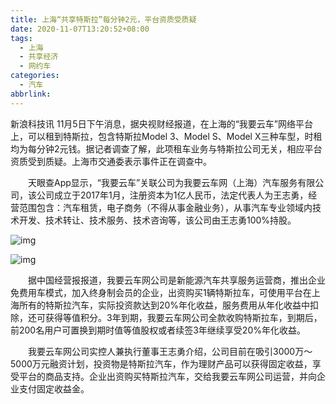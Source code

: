 ```yaml
---
title: 上海“共享特斯拉”每分钟2元，平台资质受质疑
date: 2020-11-07T13:20:52+08:00
tags:
  - 上海
  - 共享经济
  - 网约车
categories:
  - 汽车
abbrlink:
---
```


新浪科技讯 11月5日下午消息，据央视财经报道，在上海的“我要云车”网络平台上，可以租到特斯拉，包含特斯拉Model 3、Model S、Model X三种车型，时租均为每分钟2元钱。据记者调查了解，此项租车业务与特斯拉公司无关，相应平台资质受到质疑。上海市交通委表示事件正在调查中。

　　天眼查App显示，“我要云车”关联公司为我要云车网（上海）汽车服务有限公司，该公司成立于2017年1月，注册资本为1亿人民币，法定代表人为王志勇，经营范围包含：汽车租赁，电子商务（不得从事金融业务），从事汽车专业领域内技术开发、技术转让、技术服务、技术咨询等，该公司由王志勇100%持股。

![img](https://cdn.jsdelivr.net/gh/yakeing/Documentation@main/Hexo/images/7dc1-kcpxnwv5625336.png)

![img](https://cdn.jsdelivr.net/gh/yakeing/Documentation@main/Hexo/images/8c56-kcpxnwv5626180.png)

　　据中国经营报报道，我要云车网公司是新能源汽车共享服务运营商，推出企业免费用车模式，加入终身制会员的企业，出资购买1辆特斯拉车，可使用平台在上海所有的特斯拉汽车，实际投资款达到20%年化收益，服务费用从年化收益中扣除，还可获得等值积分。3年到期，我要云车网公司全款收购特斯拉车，到期后，前200名用户可置换到期时值等值股权或者续签3年继续享受20%年化收益。

　　我要云车网公司实控人兼执行董事王志勇介绍，公司目前在吸引3000万～5000万元融资计划，投资物是特斯拉汽车，作为理财产品可以获得固定收益，享受平台的商品支持。企业出资购买特斯拉汽车，交给我要云车网公司运营，并向企业支付固定收益金。